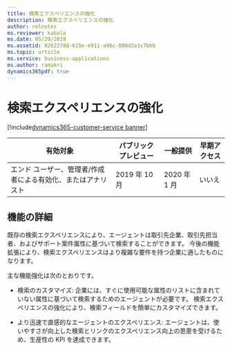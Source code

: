 ```yaml
---
title: 検索エクスペリエンスの強化
description: 検索エクスペリエンスの強化
author: relnotes
ms.reviewer: kabala
ms.date: 05/29/2019
ms.assetid: 0262278d-615e-e911-a96c-000d3a1c7bbb
ms.topic: article
ms.service: business-applications
ms.author: ramakri
dynamics365pdf: true
---
```

# <a name="enhanced-search-experience"></a>検索エクスペリエンスの強化
[!include[dynamics365-customer-service banner](../includes/dynamics365-customer-service.md)]

| 有効対象    |  パブリック プレビュー | 一般提供 | 早期アクセス |
| ---------- | ---------- |---------- |---------- |
|エンド ユーザー、管理者/作成者による有効化、またはアナリスト| 2019 年 10 月| 2020 年 1 月|いいえ |






## <a name="feature-details"></a>機能の詳細
<!--feature detail start -->
既存の検索エクスペリエンスにより、エージェントは取引先企業、取引先担当者、およびサポート案件属性に基づいて検索することができます。 今後の機能拡張により、検索エクスペリエンスはより複雑な要件を持つ企業に適したものになります。 

主な機能強化は次のとおりです。

- 検索のカスタマイズ: 企業には、すぐに使用可能な属性のリストに含まれていない属性に基づいて検索するためのエージェントが必要です。 検索エクスペリエンスの強化により、検索フィールドを簡単にカスタマイズできます。

- より迅速で直感的なエージェントのエクスペリエンス: エージェントは、使いやすさが向上した検索とリンクのエクスペリエンス向上の恩恵を受けるため、生産性の KPI を達成できます。
<!--feature detail end -->










